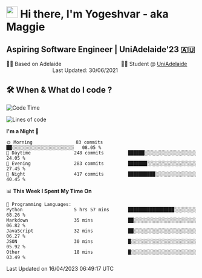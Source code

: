 <h1><img src="https://emojis.slackmojis.com/emojis/images/1531849430/4246/blob-sunglasses.gif?1531849430" width="30"/> Hi there, I'm Yogeshvar - aka Maggie</h1>

## Aspiring Software Engineer | UniAdelaide'23 🇦🇺  
🏂🏻  Based on Adelaide &nbsp;&nbsp;&nbsp;&nbsp;&nbsp;&nbsp;&nbsp;&nbsp;&nbsp;&nbsp;&nbsp;&nbsp;&nbsp;&nbsp;&nbsp;&nbsp;&nbsp;&nbsp;&nbsp;&nbsp;&nbsp;&nbsp;&nbsp;&nbsp;&nbsp;&nbsp;&nbsp;&nbsp;&nbsp;&nbsp;&nbsp;&nbsp;&nbsp;&nbsp;&nbsp;&nbsp;&nbsp;&nbsp;&nbsp;👨‍💻 Student @ [UniAdelaide](https://www.adelaide.edu.au)   &nbsp;&nbsp;&nbsp;&nbsp;&nbsp;&nbsp;&nbsp;&nbsp;&nbsp;&nbsp;&nbsp;&nbsp;&nbsp;&nbsp;&nbsp;&nbsp;&nbsp;&nbsp;&nbsp;&nbsp;&nbsp;&nbsp;&nbsp;&nbsp;&nbsp;&nbsp;&nbsp;&nbsp;&nbsp;&nbsp;&nbsp;Last Updated: 30/06/2021

## 🛠 When & What do I code ?  

<!--START_SECTION:waka-->
![Code Time](http://img.shields.io/badge/Code%20Time-2%2C080%20hrs%2059%20mins-blue)

![Lines of code](https://img.shields.io/badge/From%20Hello%20World%20I%27ve%20Written-3.5%20million%20lines%20of%20code-blue)

**I'm a Night 🦉** 

```text
🌞 Morning                83 commits          ██░░░░░░░░░░░░░░░░░░░░░░░   08.05 % 
🌆 Daytime                248 commits         ██████░░░░░░░░░░░░░░░░░░░   24.05 % 
🌃 Evening                283 commits         ███████░░░░░░░░░░░░░░░░░░   27.45 % 
🌙 Night                  417 commits         ██████████░░░░░░░░░░░░░░░   40.45 % 
```


📊 **This Week I Spent My Time On** 

```text
💬 Programming Languages: 
Python                   5 hrs 57 mins       █████████████████░░░░░░░░   68.26 % 
Markdown                 35 mins             ██░░░░░░░░░░░░░░░░░░░░░░░   06.82 % 
JavaScript               32 mins             ██░░░░░░░░░░░░░░░░░░░░░░░   06.27 % 
JSON                     30 mins             █░░░░░░░░░░░░░░░░░░░░░░░░   05.92 % 
Other                    18 mins             █░░░░░░░░░░░░░░░░░░░░░░░░   03.49 % 
```


 Last Updated on 16/04/2023 06:49:17 UTC
<!--END_SECTION:waka-->

